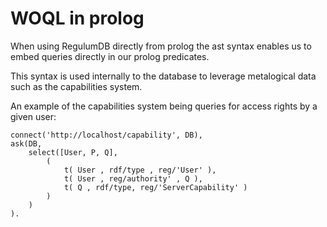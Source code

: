 
# WOQL in prolog

When using RegulumDB directly from prolog the ast syntax enables us to
embed queries directly in our prolog predicates.

This syntax is used internally to the database to leverage metalogical
data such as the capabilities system.

An example of the capabilities system being queries for access rights
by a given user:

```
connect('http://localhost/capability', DB),
ask(DB, 
    select([User, P, Q], 
		(
			t( User , rdf/type , reg/'User' ), 
			t( User , reg/authority' , Q ), 
			t( Q , rdf/type, reg/'ServerCapability' )
		)
	)
).
```
